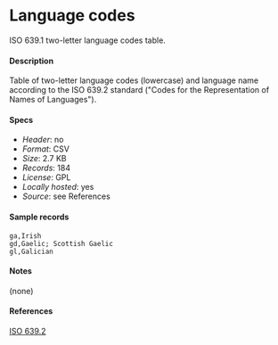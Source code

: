# Language codes

ISO 639.1 two-letter language codes table.

#### Description

Table of two-letter language codes (lowercase) and language name according to
the ISO 639.2 standard ("Codes for the Representation of Names of Languages").

#### Specs

- _Header_: no
- _Format_: CSV
- _Size_: 2.7 KB
- _Records_: 184
- _License_: GPL
- _Locally hosted_: yes
- _Source_: see References

#### Sample records

```
ga,Irish
gd,Gaelic; Scottish Gaelic
gl,Galician
```

#### Notes

(none)

#### References

[ISO 639.2](https://www.loc.gov/standards/iso639-2/langhome.html)
